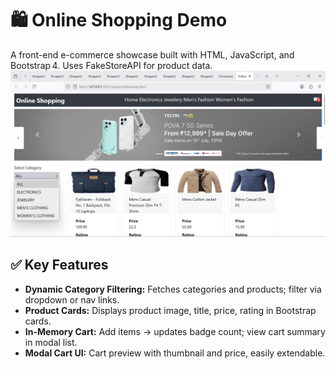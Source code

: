 
# 🛍️ Online Shopping Demo

A front-end e-commerce showcase built with HTML, JavaScript, and Bootstrap 4. Uses FakeStoreAPI for product data.
      ![](shopping.png)
      
## ✅ Key Features

- **Dynamic Category Filtering:** Fetches categories and products; filter via dropdown or nav links.
- **Product Cards:** Displays product image, title, price, rating in Bootstrap cards.
- **In-Memory Cart:** Add items → updates badge count; view cart summary in modal list.
- **Modal Cart UI:** Cart preview with thumbnail and price, easily extendable.
